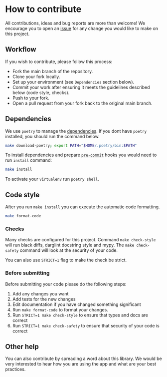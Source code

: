 # How to contribute

All contributions, ideas and bug reports are more than welcome! 
We encourage you to open an [issue](https://github.com/artefactory-global/streamlit_prophet/issues) for any change you would like to make on this project.

## Workflow

If you wish to contribute, please follow this process:

* Fork the main branch of the repository.
* Clone your fork locally.
* Set up your environment (see `Dependencies` section below).
* Commit your work after ensuring it meets the guidelines described below (code style, checks).
* Push to your fork.
* Open a pull request from your fork back to the original main branch.

## Dependencies

We use `poetry` to manage the [dependencies](https://github.com/python-poetry/poetry).
If you dont have `poetry` installed, you should run the command below.

```bash
make download-poetry; export PATH="$HOME/.poetry/bin:$PATH"
```

To install dependencies and prepare [`pre-commit`](https://pre-commit.com/) hooks you would need to run `install` command:

```bash
make install
```

To activate your `virtualenv` run `poetry shell`.

## Code style

After you run `make install` you can execute the automatic code formatting.

```bash
make format-code
```

### Checks

Many checks are configured for this project. Command `make check-style` will run black diffs, darglint docstring style and mypy.
The `make check-safety` command will look at the security of your code.

You can also use `STRICT=1` flag to make the check be strict.

### Before submitting

Before submitting your code please do the following steps:

1. Add any changes you want
1. Add tests for the new changes
1. Edit documentation if you have changed something significant
1. Run `make format-code` to format your changes.
1. Run `STRICT=1 make check-style` to ensure that types and docs are correct
1. Run `STRICT=1 make check-safety` to ensure that security of your code is correct

## Other help

You can also contribute by spreading a word about this library.
We would be very interested to hear how you are using the app and what are your best practices.
